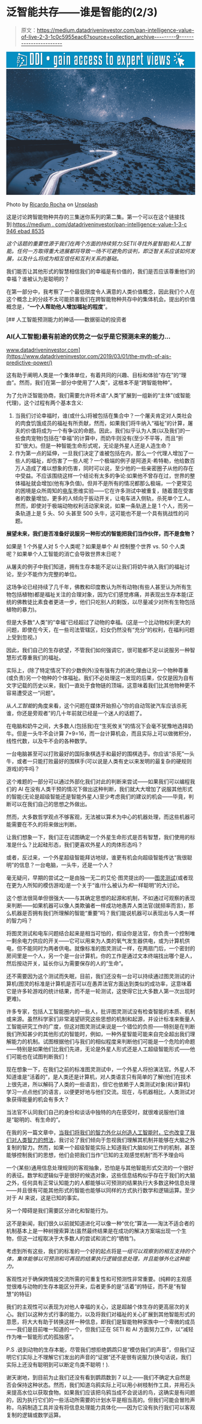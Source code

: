 # 泛智能共存——谁是智能的(2/3)

> 原文：<https://medium.datadriveninvestor.com/pan-intelligence-value-of-live-2-3-1c0c5955eac6?source=collection_archive---------9----------------------->

[![](img/9def793ff809ba40dec5fc2702433ad9.png)](http://www.track.datadriveninvestor.com/1B9E)![](img/a92b93bb6f0d45f5ff6ede572525bf09.png)

Photo by [Ricardo Rocha](https://unsplash.com/@rcrazy?utm_source=medium&utm_medium=referral) on [Unsplash](https://unsplash.com?utm_source=medium&utm_medium=referral)

这是讨论跨智能物种共存的三集迷你系列的第二集。第一个可以在这个链接找到:[https://medium . com/datadriveninvestor/pan-intelligence-value-1-3-c 946 ebad 8535](https://medium.com/datadriveninvestor/pan-intelligence-value-1-3-c946ebad8535)

*这个话题的重要性源于我们在两个方面的持续努力:SETI(寻找外星智能)和人工智能。任何一方取得重大进展都将导致一场不可避免的谈判，即泛智关系应该如何发展，以及什么将成为相互信任和互利关系的基础。*

我们能否让其他形式的智慧相信我们的幸福是有价值的，我们是否应该尊重他们的幸福？谁被认为是聪明的？

在第一部分中，我考察了一个最低限度令人满意的人类价值概念，因此我们个人在这个概念上的分歧不太可能损害我们在跨智能物种共存中的集体机会。提出的价值概念是，“**一个人帮助他人增加福祉的程度**”。

[](https://www.datadriveninvestor.com/2019/03/01/the-myth-of-ais-predictive-power/) [## 人工智能预测能力的神话——数据驱动的投资者

### AI(人工智能)最有前途的优势之一似乎是它预测未来的能力…

www.datadriveninvestor.com](https://www.datadriveninvestor.com/2019/03/01/the-myth-of-ais-predictive-power/) 

这有助于阐明人类是一个集体单位，有着共同的兴趣、目标和体验“存在”的“理由”。然而，我们在第一部分中使用了“人类”，这根本不是“跨智能物种”。

为了允许泛智能协商，我们需要允许将术语“人类”扩展到一组新的“主体”(或智能代理)，这个过程有两个基本含义:

1.  当我们讨论幸福时，谁(或什么)将被包括在集合中？一个屠夫肯定对人类社会的肉食饥饿成员的福祉有所贡献，然而，如果我们将牛纳入“福祉”的计算，屠夫的价值将成为一个有争议的命题。因此，我们似乎认为人类(以及我们的一些食肉宠物)包括在“幸福”的计算中，而奶牛则没有(至少不平等，而且“折扣”很大)。但是一种智能生命形式呢，无论是外星人还是人造生命？
2.  作为第一点的延伸，一旦我们决定了谁被包括在内，那么一个代理人增加了一些人的福祉，却伤害了一些人呢？一个极端的例子是阿道夫·希特勒，他给数百万人造成了难以想象的伤害，同时可以说，至少他的一些亲密圈子从他的存在中受益。不应该围绕这样一个结论有太多的争论:如果他不曾存在过，世界的整体福祉就会增加(他有净负值)。但并不是所有的情况都那么极端，一个更常见的困境是众所周知的[电车](https://www.youtube.com/watch?v=bOpf6KcWYyw)思维实验——它在许多测试中被重复，随着潜在受害者的数量增加，更多的人倾向于扳动开关，让电车进入侧轨，杀死单个工人。然而，即使对于极端动物权利活动家来说，如果一条轨道上是 1 个人，而另一条轨道上是 5 头、50 头甚至 500 头牛，这可能也不是一个具有挑战性的问题。

**展望未来，我们是否准备好说服另一种形式的智能把我们当作伙伴，而不是食物？**

如果是 1 个外星人对 5 个人类呢？如果是单个 AI 控制整个世界 vs. 50 个人类呢？如果单个人工智能的消亡会导致世界末日呢？

从屠夫的例子中我们知道，拥有生存本能不足以让我们将奶牛纳入我们的福祉讨论，至少不能作为完整的单位。

这场争论已经持续了几千年，佛教和印度教认为所有动物(有些人甚至认为所有生物包括植物)都是福祉关注的合理对象，因为它们感觉疼痛，并表现出生存本能(正统的佛教徒比素食者更进一步，他们只吃别人的剩饭，以尽量减少对所有生物包括植物的暴力)。

但是大多数“人类”的“幸福”已经超过了动物的幸福。(这是一个比动物权利更大的问题，即使在今天，在一些司法管辖区，妇女仍然没有“充分”的权利，在福利问题上受到忽视。)

因此，我们自己的生存欲望，不管我们如何强调它，很可能都不足以说服另一种智慧形式尊重我们的福祉。

实际上，(除了特定情况下的少数例外)没有强有力的进化理由让另一个物种尊重(或负责)另一个物种的个体福祉。我们不必处理这一发现的后果，仅仅是因为自有文字记载的历史以来，我们一直处于食物链的顶端，这意味着我们比其他物种更不容易遭受这一“问题”。

从*人工智能*的角度来看，这个问题在媒体开始担心“你的自动驾驶汽车应该杀死谁，你还是旁观者”的几十年前就已经是一个迷人的话题了。

在电脑和奶牛之间，大多数人(包括我)在“生死攸关”的情况下会毫不犹豫地选择奶牛。但是一头牛不会计算 7+9=16，而一台计算机会，而且实际上可以做微积分，线性代数，以及牛不会的各种数学。

一台电脑甚至可以打败最好的国际象棋选手和最好的围棋选手。你应该“杀死”一头牛，或者一只能打败最好的围棋手(可以说是人类有史以来发明的最复杂的硬规则游戏)的牛吗？

这个难题的一部分可以通过外部化我们对此的判断来尝试——如果我们可以编程我们的 AI 在没有人类干预的情况下做出这种判断，我们就大大增加了说服其他形式的智能(无论是超级智能还是智能外星人)至少考虑我们的建议的机会——毕竟，判断可以在我们自己的思想之外做出。

然而，大多数哲学观点不够客观，无法被以算术为中心的机器处理，而这些机器可能需要在不久的将来做出判断。

让我们想象一下，我们正在试图确定一个外星生命形式是否有智慧，我们使用的标准是什么？比起硅形态，我们更喜欢外星人的肉体形态吗？

或者，反过来，一个外星超级智能拜访地球，谁更有机会向超级智能传达“我很聪明”的信息？一台电脑，一头牛，还是一个人？

毫无疑问，早期的尝试之一是由独一无二的艾伦·图灵提出的——[图灵测试](https://en.wikipedia.org/wiki/Turing_test)(或者现在更为人所知的模仿游戏)是一个关于“谁/什么被认为*和*一样聪明”的大讨论。

这个想法很简单但很强大——与其确定思想的起源和机制，不如通过可观察的表现来判断——如果机器可以像人类欺骗者一样成功地愚弄人类法官(就频率而言)，那么机器是否拥有我们所理解的智能“重要”吗？我们能说机器可以表现出与人类一样的智力吗？

将图灵测试和电车问题结合起来是相当可怕的，假设你是法官，你负责一个控制唯一剩余电力供应的开关——它可以用来为人类的氧气发生器供电，或为计算机供电，但不能同时为两者供电。就像标准的图灵测试一样，在两扇门后，一个密封的房间里是一个人，另一个是一台计算机，你的工作是通过文本终端找出哪个是人，然后按动开关，延长你认为需要保存的人的“生命”。

还不需要因为这个测试而失眠，目前，我们还没有一台可以持续通过图灵测试的计算机(图灵的标准是计算机是否可以在愚弄法官方面达到类似的成功率，这意味着它是许多轮游戏的统计结果，而不是一轮测试，这使得它比大多数人第一次出现时更难)。

许多专家，包括人工智能圈内的一些人，批评图灵测试没有检查智能的本质、机制或来源。虽然科学家们非常渴望研究这些思想的机制和起源，并设计标准来衡量人工智能研究工作的广度，但这对图灵测试来说是一个错位的负担——特别是在判断我们所知甚少的其他形式的智能时，例如，一种外星智能可能来自完全超出我们理解能力的机制。试图根据他们与我们的相似程度来判断他们可能是一个危险的命题——特别是如果他们比我们先进，无论是外星人形式还是人工超级智能形式——他们可能也在试图判断我们！

现在想象一下，在我们之前的标准图灵测试中，一个外星人将扮演法官。外星人不知道谁是“活着的”，是人类还是计算机，对人类语言只有简单的了解(他们在技术上很先进，所以解码了人类的一些语言)，但它也依赖于人类测试对象(和计算机)学习一点点他们的语言，以便更好地与他们交流。现在，与机器相比，人类测试对象获得能量的机会有多大？

当法官不认同我们自己的身份和谈话中独特的内在感受时，就很难说服他们谁是“聪明的、有生命的”。

在我的另一篇文章中，[当我们将我们的智力外化以创造人工智能时，它也改变了我们对人类智力的想法](https://medium.com/design-and-tech-co/while-we-externalize-our-intellect-to-create-ai-it-is-also-changing-our-idea-of-human-intellect-1a07d22caa8f)，我讨论了我们倾向于忽视我们理解其机制并能够在大脑之外复制的智力。然而，如果一个超级智能实际上知道我们大脑如何工作的机制，甚至能够控制我们的思想，他们会把我们当作“已知的主观感觉机制”而不予理会吗

一个(某些)通用信息处理规则的客观抽象，恐怕是与其他智能形式交流的一个很好的表征。数学和逻辑似乎是很好的候选对象，这些信息结构似乎存在于我们的大脑之外，任何具有正常认知能力的人都能够以可预测的结果执行大多数这种信息处理——并且很有可能其他形式的智能也能够以同样的方式执行数学和逻辑运算。至少对于 AI 来说，这是已知的事实。

另一个障碍是我们需要区分进化和智能行为。

这不是新闻，我们很久以前就知道进化可以像一种“优化”算法——淘汰不适合者的机制基本上是一种树搜索算法(虽然最终结果是在成功的解决方案端出现一个生物，但这一过程取决于大多数人的尝试和消亡的“牺牲”)。

考虑到所有这些，我们的标准的一个好的起点将是*一组可以观察到的相互支持的个体，集体能够以可预测和可再现的结果执行逻辑信息处理，并且能够外化这种能力。*

客观性对于确保跨情报交流所需的可重复性和可预测性非常重要。(纯粹的主观感觉很难与动物的生存本能区分开来，后者更多的是“活着”的特征，而不是“有智慧”的特征)

我们的主观性可以表现为对他人幸福的关心，这是超越个体生存的更高层次的关心。我们以这种方式行事的能力，以及将我们对福祉的关心扩展到其他智能形式的意愿，将大大有助于转换这样一种信息，即我们是智能物种家族中一个卑微的成员——我们是目前唯一知道的一个，但我们正在 SETI 和 AI 方面努力工作，以“减轻作为唯一智能形式的孤独感”。

P.S .说到动物的生存本能，尽管我们想拒绝鹦鹉只是“模仿我们的声音”，但我们证明它们实际上不理解它们发出的声音的“证据”还不是很有说服力(换句话说，我们实际上还没有聪明到可以断定鸟类不聪明！).

谢天谢地，到目前为止我们还没有看到鹦鹉数到 7 以上——我们不确定大自然是否会保持这种状态。然而，我们知道乌鸦实际上可以用小树枝制作工具，并用石头来提高水位以获取食物。如果我们应该把乌鸦当成不会说话的鸟，这确实是有问题的，因为执行它们的一些活动所需要的计划水平是相当高的。但我们可能会冒险声称，乌鸦制造工具并没有将信息处理能力具体化——因为它没有执行我们可以客观复制的逻辑或数学运算。